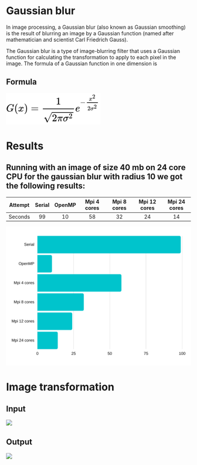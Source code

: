 # Gaussian blur
 
In image processing, a Gaussian blur (also known as Gaussian smoothing) is the result of blurring an image by a Gaussian function (named after mathematician and scientist Carl Friedrich Gauss).

The Gaussian blur is a type of image-blurring filter that uses a Gaussian function for calculating the transformation to apply to each pixel in the image. The formula of a Gaussian function in one dimension is

## Formula
![](gauss.svg)

# Results

## Running with an image of <b>size 40 mb on 24 core CPU</b> for the gaussian blur with radius 10 we got the following results:


| Attempt | Serial | OpenMP  | Mpi 4 cores | Mpi 8 cores | Mpi 12 cores | Mpi 24 cores |  
| :-----: | :----: | :-----: | :---------: | :---------: | :----------: | :----------: |
| Seconds | 99     |   10    |          58 |          32 |           24 |          14  |

![](results.png)

# Image transformation

## Input 

![](2.bmp)

## Output

![](output.bmp)
